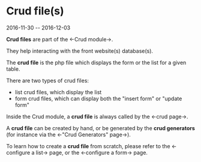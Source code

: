 Crud file(s)
===============
2016-11-30 -- 2016-12-03



**Crud files** are part of the <-Crud module->.

They help interacting with the front website(s) database(s).


The **crud file** is the php file which displays the form or the list for a given table.


There are two types of crud files:

- list crud files, which display the list
- form crud files, which can display both the "insert form" or "update form"


Inside the Crud module, a **crud file** is always called by the <-crud page->.


A **crud file** can be created by hand, or be generated by the **crud generators** (for instance via the <-"Crud Generators" page->).



To learn how to create a **crud file** from scratch, please refer to the
<-configure a list-> page,
or the <-configure a form-> page.
